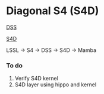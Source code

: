# Diagonal S4 (S4D)

[DSS](https://arxiv.org/pdf/2203.14343)

[S4D](https://arxiv.org/pdf/2206.11893)

LSSL -> S4 -> DSS -> S4D -> Mamba

### To do
1. Verify S4D kernel
2. S4D layer using hippo and kernel
